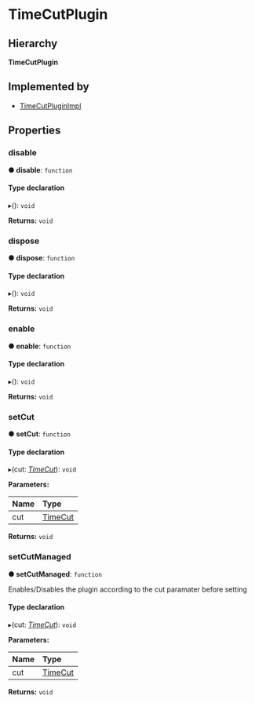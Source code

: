 # TimeCutPlugin

## Hierarchy

**TimeCutPlugin**

## Implemented by

* [TimeCutPluginImpl](timecutplugin.timecutpluginimpl.md)

## Properties

### disable <a id="disable"></a>

**● disable**: `function`

#### Type declaration

▸\(\): `void`

**Returns:** `void`

### dispose <a id="dispose"></a>

**● dispose**: `function`

#### Type declaration

▸\(\): `void`

**Returns:** `void`

### enable <a id="enable"></a>

**● enable**: `function`

#### Type declaration

▸\(\): `void`

**Returns:** `void`

### setCut <a id="setcut"></a>

**● setCut**: `function`

#### Type declaration

▸\(cut: [_TimeCut_](timecutplugin.timecut.md)\): `void`

**Parameters:**

| Name | Type |
| :--- | :--- |
| cut | [TimeCut](timecutplugin.timecut.md) |

**Returns:** `void`

### setCutManaged <a id="setcutmanaged"></a>

**● setCutManaged**: `function`

Enables/Disables the plugin according to the cut paramater before setting

#### Type declaration

▸\(cut: [_TimeCut_](timecutplugin.timecut.md)\): `void`

**Parameters:**

| Name | Type |
| :--- | :--- |
| cut | [TimeCut](timecutplugin.timecut.md) |

**Returns:** `void`

